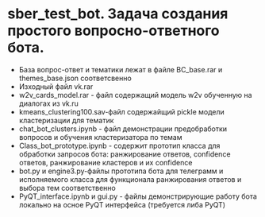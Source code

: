 # sber_test_bot. Задача создания простого вопросно-ответного бота.
 - База вопрос-ответ и тематики лежат в файле BC_base.rar и themes_base.json соответсвенно
 - Изходный файл vk.rar
 - w2v_cards_model.rar - файл содержащий модель w2v обученную на диалогах из vk.ru
 - kmeans_clustering100.sav-файл содержайщий pickle модели кластеризации для тематик
 - chat_bot_clusters.ipynb - файл демонстрации предобработки вопросов и обучения кластеризатора по темам
 - Class_bot_prototype.ipynb - содержит прототип класса для обработки запросов бота: ранжирование ответов, confidence ответов, ранжирование кластеров и их confidence
 - bot.py и engine3.py-файлы прототипа бота для телеграмм и исполняемого класса для функционала ранжирования ответов и выбора тем соответственно
 - PyQT_interface.ipynb и gui.py - файлы демонстрирующие работу бота локально на осное PyQT интерфейса (требуется либа PyQT)
